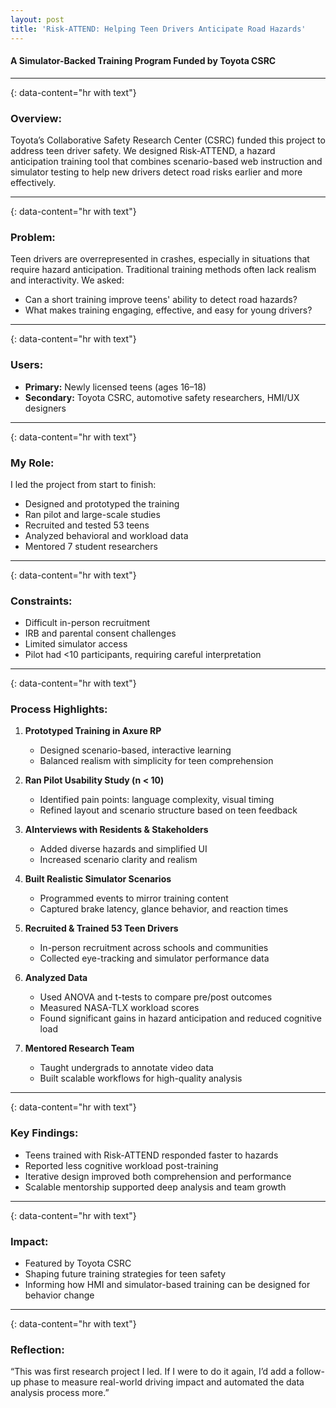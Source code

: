 ```yaml
---
layout: post
title: 'Risk-ATTEND: Helping Teen Drivers Anticipate Road Hazards'
---
```

#### A Simulator-Backed Training Program Funded by Toyota CSRC
---
{: data-content="hr with text"}
### Overview:

Toyota’s Collaborative Safety Research Center (CSRC) funded this project to address teen driver safety. We designed Risk-ATTEND, a hazard anticipation training tool that combines scenario-based web instruction and simulator testing to help new drivers detect road risks earlier and more effectively.

---
{: data-content="hr with text"}
### Problem:

Teen drivers are overrepresented in crashes, especially in situations that require hazard anticipation. Traditional training methods often lack realism and interactivity. We asked:
- Can a short training improve teens' ability to detect road hazards?
- What makes training engaging, effective, and easy for young drivers?

---
{: data-content="hr with text"}
### Users:

- **Primary:** Newly licensed teens (ages 16–18)
- **Secondary:** Toyota CSRC, automotive safety researchers, HMI/UX designers

---
{: data-content="hr with text"}
### My Role:

I led the project from start to finish:
- Designed and prototyped the training
- Ran pilot and large-scale studies
- Recruited and tested 53 teens
- Analyzed behavioral and workload data
- Mentored 7 student researchers

---
{: data-content="hr with text"}
### Constraints:

- Difficult in-person recruitment
- IRB and parental consent challenges
- Limited simulator access
- Pilot had <10 participants, requiring careful interpretation

---
{: data-content="hr with text"}
### Process Highlights:

1. **Prototyped Training in Axure RP** <br>
    - Designed scenario-based, interactive learning
    - Balanced realism with simplicity for teen comprehension

2. **Ran Pilot Usability Study (n < 10)** <br>
    - Identified pain points: language complexity, visual timing
    - Refined layout and scenario structure based on teen feedback

3. **AInterviews with Residents & Stakeholders** <br>
    - Added diverse hazards and simplified UI
    - Increased scenario clarity and realism
 
4. **Built Realistic Simulator Scenarios** <br>
    - Programmed events to mirror training content
    - Captured brake latency, glance behavior, and reaction times

5. **Recruited & Trained 53 Teen Drivers** <br>
    - In-person recruitment across schools and communities
    - Collected eye-tracking and simulator performance data

6. **Analyzed Data** <br>
    - Used ANOVA and t-tests to compare pre/post outcomes
    - Measured NASA-TLX workload scores
    - Found significant gains in hazard anticipation and reduced cognitive load

7. **Mentored Research Team** <br>
    - Taught undergrads to annotate video data
    - Built scalable workflows for high-quality analysis

---
{: data-content="hr with text"}

### Key Findings:
- Teens trained with Risk-ATTEND responded faster to hazards
- Reported less cognitive workload post-training
- Iterative design improved both comprehension and performance
- Scalable mentorship supported deep analysis and team growth

---
{: data-content="hr with text"}

### Impact:

- Featured by Toyota CSRC
- Shaping future training strategies for teen safety
- Informing how HMI and simulator-based training can be designed for behavior change

---
{: data-content="hr with text"}

### Reflection: 

“This was first research project I led. If I were to do it again, I’d add a follow-up phase to measure real-world driving impact and automated the data analysis process more.”

